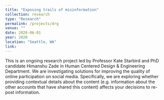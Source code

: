 ```yaml
---
title: "Exposing trails of misinformation"
collection: research
type: "Research"
permalink: /projects/drg
venue: ""
date: 2020-06-01
year: 2020
location: "Seattle, WA"
link: 
---
```


This is an ongoing research project led by Professor Kate Starbird and PhD candidate Himanshu Zade in Human Centered Design & Engineering Department. We are investigating solutions for improving the quality of online participation on social media. Specifically, we are exploring whether providing contextual details about the content (e.g. information about the other accounts that have shared this content) affects your decisions to re-post information. 